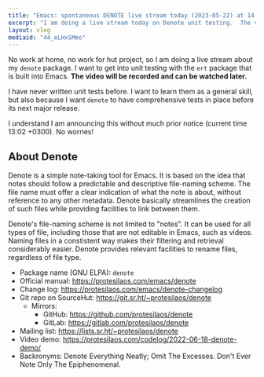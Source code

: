 ```yaml
---
title: "Emacs: spontaneous DENOTE live stream today (2023-05-22) at 14:00 Europe/Athens time"
excerpt: "I am doing a live stream today on Denote unit testing.  The video will be recorded and can be watched later."
layout: vlog
mediaid: "44_eLHxSMmo"
---
```


No work at home, no work for hut project, so I am doing a live stream
about my `denote` package.  I want to get into unit testing with the
`ert` package that is built into Emacs.  **The video will be recorded
and can be watched later.**

I have never written unit tests before.  I want to learn them as a
general skill, but also because I want `denote` to have comprehensive
tests in place before its next major release.

I understand I am announcing this without much prior notice (current
time 13:02 +0300).  No worries!

## About Denote

Denote is a simple note-taking tool for Emacs.  It is based on the
idea that notes should follow a predictable and descriptive
file-naming scheme.  The file name must offer a clear indication of
what the note is about, without reference to any other metadata.
Denote basically streamlines the creation of such files while
providing facilities to link between them.

Denote's file-naming scheme is not limited to "notes".  It can be used
for all types of file, including those that are not editable in Emacs,
such as videos.  Naming files in a constistent way makes their
filtering and retrieval considerably easier.  Denote provides relevant
facilities to rename files, regardless of file type.

+ Package name (GNU ELPA): `denote`
+ Official manual: <https://protesilaos.com/emacs/denote>
+ Change log: <https://protesilaos.com/emacs/denote-changelog>
+ Git repo on SourceHut: <https://git.sr.ht/~protesilaos/denote>
  - Mirrors:
    + GitHub: <https://github.com/protesilaos/denote>
    + GitLab: <https://gitlab.com/protesilaos/denote>
+ Mailing list: <https://lists.sr.ht/~protesilaos/denote>
+ Video demo:
  <https://protesilaos.com/codelog/2022-06-18-denote-demo/>
+ Backronyms: Denote Everything Neatly; Omit The Excesses.  Don't Ever
  Note Only The Epiphenomenal.
